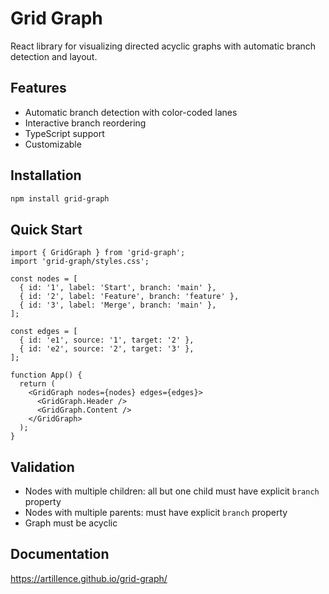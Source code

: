 # Grid Graph

React library for visualizing directed acyclic graphs with automatic branch detection and layout.

## Features

- Automatic branch detection with color-coded lanes
- Interactive branch reordering
- TypeScript support
- Customizable

## Installation

```bash
npm install grid-graph
```

## Quick Start

```tsx
import { GridGraph } from 'grid-graph';
import 'grid-graph/styles.css';

const nodes = [
  { id: '1', label: 'Start', branch: 'main' },
  { id: '2', label: 'Feature', branch: 'feature' },
  { id: '3', label: 'Merge', branch: 'main' },
];

const edges = [
  { id: 'e1', source: '1', target: '2' },
  { id: 'e2', source: '2', target: '3' },
];

function App() {
  return (
    <GridGraph nodes={nodes} edges={edges}>
      <GridGraph.Header />
      <GridGraph.Content />
    </GridGraph>
  );
}
```

## Validation

- Nodes with multiple children: all but one child must have explicit `branch` property
- Nodes with multiple parents: must have explicit `branch` property
- Graph must be acyclic

## Documentation

https://artillence.github.io/grid-graph/
